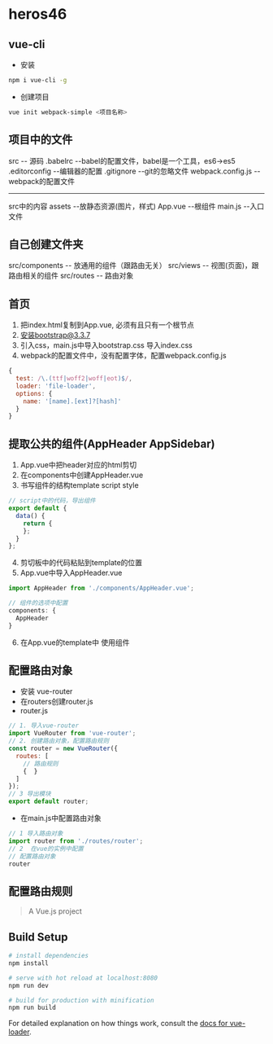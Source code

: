 # heros46

## vue-cli

- 安装

```bash
npm i vue-cli -g
```

- 创建项目

```bash
vue init webpack-simple <项目名称>
```

## 项目中的文件

src  -- 源码
.babelrc   --babel的配置文件，babel是一个工具，es6->es5
.editorconfig   --编辑器的配置
.gitignore   --git的忽略文件
webpack.config.js   --webpack的配置文件

----------
src中的内容
assets   --放静态资源(图片，样式)
App.vue  --根组件
main.js  --入口文件


## 自己创建文件夹

src/components   -- 放通用的组件（跟路由无关）
src/views        -- 视图(页面)，跟路由相关的组件
src/routes       -- 路由对象

## 首页

1. 把index.html复制到App.vue, 必须有且只有一个根节点
2. 安装bootstrap@3.3.7
3. 引入css，main.js中导入bootstrap.css 导入index.css
4. webpack的配置文件中，没有配置字体，配置webpack.config.js

```js
{
  test: /\.(ttf|woff2|woff|eot)$/,
  loader: 'file-loader',
  options: {
    name: '[name].[ext]?[hash]'
  }
}
```

## 提取公共的组件(AppHeader  AppSidebar)

1. App.vue中把header对应的html剪切
2. 在components中创建AppHeader.vue
3. 书写组件的结构template  script  style
```js
// script中的代码，导出组件
export default {
  data() {
    return {
    };
  }
};
```
4. 剪切板中的代码粘贴到template的位置
5. App.vue中导入AppHeader.vue
```js
import AppHeader from './components/AppHeader.vue';

// 组件的选项中配置
components: {
  AppHeader
}
```
6. 在App.vue的template中 使用组件 <app-header></app-header>



## 配置路由对象

- 安装 vue-router
- 在routers创建router.js
- router.js 
```js
// 1. 导入vue-router
import VueRouter from 'vue-router';
// 2. 创建路由对象，配置路由规则
const router = new VueRouter({
  routes: [
    // 路由规则
    {  }
  ]
});
// 3 导出模块
export default router;
```

- 在main.js中配置路由对象
```js
// 1 导入路由对象
import router from './routes/router';
// 2  在vue的实例中配置
// 配置路由对象
router
``` 


## 配置路由规则


> A Vue.js project

## Build Setup

``` bash
# install dependencies
npm install

# serve with hot reload at localhost:8080
npm run dev

# build for production with minification
npm run build
```

For detailed explanation on how things work, consult the [docs for vue-loader](http://vuejs.github.io/vue-loader).
